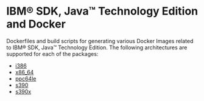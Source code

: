 # IBM® SDK, Java™ Technology Edition and Docker

Dockerfiles and build scripts for generating various Docker Images related to IBM® SDK, Java™ Technology Edition.
The following architectures are supported for each of the packages:

* [i386](i386)
* [x86\_64](x86_64)
* [ppc64le](ppc64le)
* [s390](s390)
* [s390x](s390x)

